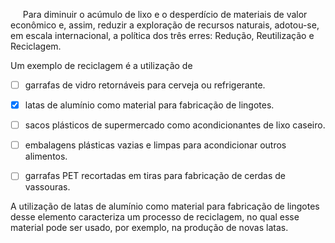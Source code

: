 

     Para diminuir o acúmulo de lixo e o desperdício de materiais de valor econômico e, assim, reduzir a exploração de recursos naturais, adotou-se, em escala internacional, a política dos três erres: Redução, Reutilização e Reciclagem.

Um exemplo de reciclagem é a utilização de



- [ ] garrafas de vidro retornáveis para cerveja ou refrigerante.
- [x] latas de alumínio como material para fabricação de lingotes.
- [ ] sacos plásticos de supermercado como acondicionantes de lixo caseiro.
- [ ] embalagens plásticas vazias e limpas para acondicionar outros alimentos.
- [ ] garrafas PET recortadas em tiras para fabricação de cerdas de vassouras.


A utilização de latas de alumínio como material para fabricação de lingotes desse elemento caracteriza um processo de reciclagem, no qual esse material pode ser usado, por exemplo, na produção de novas latas.

        